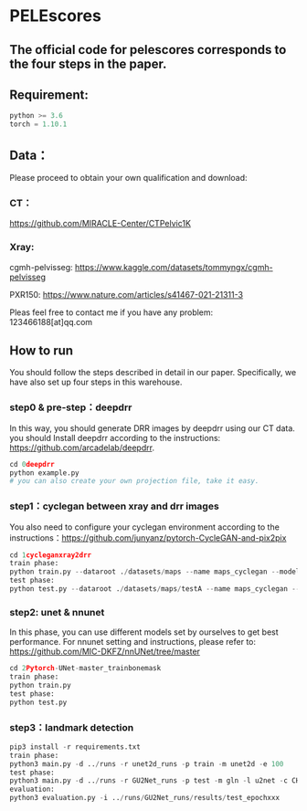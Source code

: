 # PELEscores

## The official code for pelescores corresponds to the four steps in the paper. 

## Requirement:
```python
python >= 3.6
torch = 1.10.1
```
## Data：
Please proceed to obtain your own qualification and download:
### CT：
https://github.com/MIRACLE-Center/CTPelvic1K

### Xray:
cgmh-pelvisseg: https://www.kaggle.com/datasets/tommyngx/cgmh-pelvisseg

PXR150: https://www.nature.com/articles/s41467-021-21311-3

Pleas feel free to contact me if you have any problem: 123466188[at]qq.com

## How to run
You should follow the steps described in detail in our paper. Specifically, we have also set up four steps in this warehouse.

### step0 & pre-step：deepdrr
In this way, you should generate DRR images by deepdrr using our CT data.
you should Install deepdrr according to the instructions: https://github.com/arcadelab/deepdrr.
```python
cd 0deepdrr
python example.py
# you can also create your own projection file, take it easy.
```
### step1：cyclegan between xray and drr images
You also need to configure your cyclegan environment according to the instructions：https://github.com/junyanz/pytorch-CycleGAN-and-pix2pix
```python
cd 1cycleganxray2drr
train phase:
python train.py --dataroot ./datasets/maps --name maps_cyclegan --model cycle_gan --preprocess scale_width_and_crop --load_size 1024 --crop_size 360
test phase: 
python test.py --dataroot ./datasets/maps/testA --name maps_cyclegan --model test --no_dropout --preprocess scale_width --load_size 1024
```
### step2: unet & nnunet
In this phase, you can use different models set by ourselves to get best performance.
For nnunet setting and instructions, please refer to: https://github.com/MIC-DKFZ/nnUNet/tree/master
```python
cd 2Pytorch-UNet-master_trainbonemask
train phase:
python train.py
test phase:
python test.py
```
### step3：landmark detection
```python
pip3 install -r requirements.txt
train phase:
python3 main.py -d ../runs -r unet2d_runs -p train -m unet2d -e 100
test phase:
python3 main.py -d ../runs -r GU2Net_runs -p test -m gln -l u2net -c CHECKPOINT_PATH
evaluation:
python3 evaluation.py -i ../runs/GU2Net_runs/results/test_epochxxx
```



